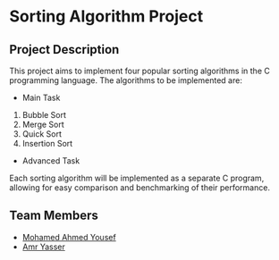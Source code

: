 # Sorting Algorithm Project

## Project Description
This project aims to implement four popular sorting algorithms in the C programming language. The algorithms to be implemented are:
- Main Task
1. Bubble Sort
2. Merge Sort
3. Quick Sort
4. Insertion Sort
- Advanced Task


Each sorting algorithm will be implemented as a separate C program, allowing for easy comparison and benchmarking of their performance.

## Team Members
- [Mohamed Ahmed Yousef](https://github.com/mohamedahmed-cloud)
- [Amr Yasser](https://github.com/AmrYasserSaber)